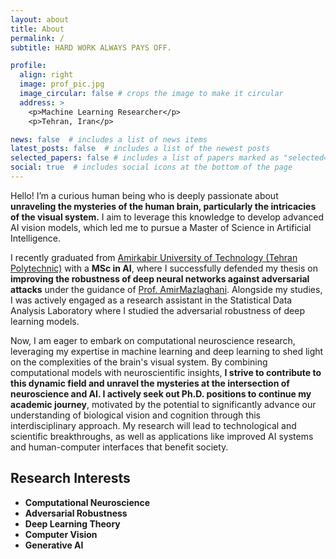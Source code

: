 ```yaml
---
layout: about
title: About
permalink: /
subtitle: HARD WORK ALWAYS PAYS OFF.

profile:
  align: right
  image: prof_pic.jpg
  image_circular: false # crops the image to make it circular
  address: >
    <p>Machine Learning Researcher</p>
    <p>Tehran, Iran</p>

news: false  # includes a list of news items
latest_posts: false  # includes a list of the newest posts
selected_papers: false # includes a list of papers marked as "selected={true}"
social: true  # includes social icons at the bottom of the page
---
```

Hello! I’m a curious human being who is deeply passionate about **unraveling the mysteries of the human brain, particularly the intricacies of the visual system.** I aim to leverage this knowledge to develop advanced AI vision models, which led me to pursue a Master of Science in Artificial Intelligence.

I recently graduated from [Amirkabir University of Technology (Tehran Polytechnic)](https://aut.ac.ir/en) with a **MSc in AI**, where I successfully defended my thesis on **improving the robustness of deep neural networks against adversarial attacks** under the guidance of [Prof. AmirMazlaghani](https://scholar.google.com/citations?user=gxbTUfEAAAAJ&hl=en&oi=ao). Alongside my studies, I was actively engaged as a research assistant in the Statistical Data Analysis Laboratory where I studied the adversarial robustness of deep learning models.

Now, I am eager to embark on computational neuroscience research, leveraging my expertise in machine learning and deep learning to shed light on the complexities of the brain's visual system. By combining computational models with neuroscientific insights, **I strive to contribute to this dynamic field and unravel the mysteries at the intersection of neuroscience and AI. I actively seek out Ph.D. positions to continue my academic journey**, motivated by the potential to significantly advance our understanding of biological vision and cognition through this interdisciplinary approach. My research will lead to technological and scientific breakthroughs, as well as applications like improved AI systems and human-computer interfaces that benefit society.

Research Interests
-------------------
* **Computational Neuroscience**
* **Adversarial Robustness**
* **Deep Learning Theory**
* **Computer Vision**
* **Generative AI**

  



